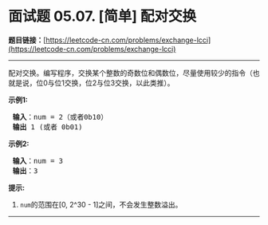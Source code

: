 # 面试题 05.07. [简单] 配对交换

**题目链接：**[https://leetcode-cn.com/problems/exchange-lcci](https://leetcode-cn.com/problems/exchange-lcci)

---

<div class="content__1Y2H">
 <div class="notranslate">
  <p>配对交换。编写程序，交换某个整数的奇数位和偶数位，尽量使用较少的指令（也就是说，位0与位1交换，位2与位3交换，以此类推）。</p> 
  <p> <strong>示例1:</strong></p> 
  <pre class="language-text"><strong> 输入</strong>：num = 2（或者0b10）
<strong> 输出</strong> 1 (或者 0b01)
</pre> 
  <p> <strong>示例2:</strong></p> 
  <pre class="language-text"><strong> 输入</strong>：num = 3
<strong> 输出</strong>：3
</pre> 
  <p> <strong>提示:</strong></p> 
  <ol> 
   <li><code>num</code>的范围在[0, 2^30 - 1]之间，不会发生整数溢出。</li> 
  </ol> 
 </div>
</div>

---

```

```